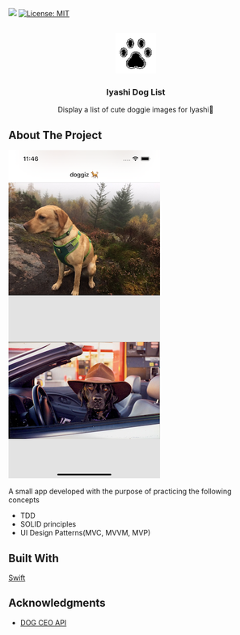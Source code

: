 <div id="top"></div>

![](https://github.com/ayumi5/IyashiDogList/actions/workflows/CI.yml/badge.svg) [![License: MIT](https://img.shields.io/badge/License-MIT-yellow.svg)](https://opensource.org/licenses/MIT)

<!-- PROJECT LOGO -->
<br />
<div align="center">
    <a href="https://github.com/ayumi5/IyashiDogList.git">
        <img src="images/logo.png" alt="Logo" width="80" height="80">
    </a>
<h3 align="center">Iyashi Dog List</h3>

  <p align="center">
    Display a list of cute doggie images for Iyashi🐶
  </p>
</div>

<!-- ABOUT THE PROJECT -->
## About The Project
![Iyashi Dog List Screen](images/screen_image.png)

A small app developed with the purpose of practicing the following concepts
- TDD
- SOLID principles
- UI Design Patterns(MVC, MVVM, MVP)

## Built With

[Swift](https://developer.apple.com/documentation/swift)


<!-- ACKNOWLEDGMENTS -->
## Acknowledgments

* [DOG CEO API](https://github.com/ElliottLandsborough/dog-ceo-api)
